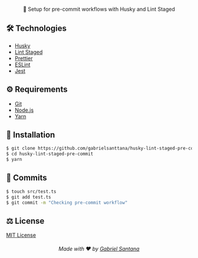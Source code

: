 <p align="center">🐶 Setup for pre-commit workflows with Husky and Lint Staged</p>

## 🛠️ Technologies

<ul>
  <li><a href="https://github.com/typicode/husky">Husky</a></li>
  <li><a href="https://github.com/okonet/lint-staged">Lint Staged</a></li>
  <li><a href="https://prettier.io/">Prettier</a></li>
  <li><a href="https://eslint.org/docs/user-guide/getting-started">ESLint</a></li>
  <li><a href="https://jestjs.io/">Jest</a></li>
</ul>

## ⚙️ Requirements

<ul>
  <li><a href="https://git-scm.com/">Git</a></li>
  <li><a href="https://nodejs.org/en/">Node.js</a></li>
  <li><a href="https://www.typescriptlang.org/">Yarn</a></li>
</ul>

## 🚀 Installation

```bash
$ git clone https://github.com/gabrielsanttana/husky-lint-staged-pre-commit
$ cd husky-lint-staged-pre-commit
$ yarn
```

## 🧪 Commits

```bash
$ touch src/test.ts
$ git add test.ts
$ git commit -m "Checking pre-commit workflow"
```

## ⚖️ License

[MIT License](https://github.com/gabrielsanttana/husky-lint-staged-pre-commit/blob/master/LICENSE)

<h6 align="center">Made with ❤️ by <a href="https://linkedin.com/in/gabrielsanttana">Gabriel Santana</a></h6>
